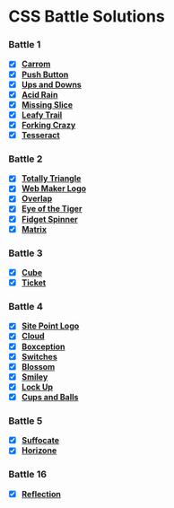 # CSS Battle Solutions

### Battle 1

-   [x] [**Carrom**](Battle1/2_Carrom.html)
-   [x] [**Push Button**](Battle1/3_PushButton.html)
-   [x] [**Ups and Downs**](Battle1/4_UpsnDowns.html)
-   [x] [**Acid Rain**](Battle1/5_AcidRain.html)
-   [x] [**Missing Slice**](Battle1/6_MissingSlice.html)
-   [x] [**Leafy Trail**](Battle1/7_LeafyTrail.html)
-   [x] [**Forking Crazy**](Battle1/8_ForkingCrazy.html)
-   [x] [**Tesseract**](Battle1/9_Tesseract.html)

### Battle 2

-   [x] [**Totally Triangle**](Battle2/13_TotallyTriangle.html)
-   [x] [**Web Maker Logo**](Battle2/14_WebMakerLogo.html)
-   [x] [**Overlap**](Battle2/15_Overlap.html)
-   [x] [**Eye of the Tiger**](Battle2/16_EyeOfTheTiger.html)
-   [x] [**Fidget Spinner**](Battle2/17_FidgetSpinner.html)
-   [x] [**Matrix**](Battle2/18_Matrix.html)

### Battle 3

-   [x] [**Cube**](Battle3/19_Cube.html)
-   [x] [**Ticket**](Battle3/20_Ticket.html)

### Battle 4

-   [x] [**Site Point Logo**](Battle4/21_SitePointLogo.html)
-   [x] [**Cloud**](Battle4/22_Cloud.html)
-   [x] [**Boxception**](Battle4/23_Boxception.html)
-   [x] [**Switches**](Battle4/24_Switches.html)
-   [x] [**Blossom**](Battle4/25_Blossom.html)
-   [x] [**Smiley**](Battle4/26_Smiley.html)
-   [x] [**Lock Up**](Battle4/27_LockUp.html)
-   [x] [**Cups and Balls**](Battle4/28_CupsAndBalls.html)

### Battle 5

-   [x] [**Suffocate**](Battle5/29_Suffocate.html)
-   [x] [**Horizone**](Battle5/30_Horizone.html)

### Battle 16

-   [x] [**Reflection**](Battle16/91_Reflection.html)
